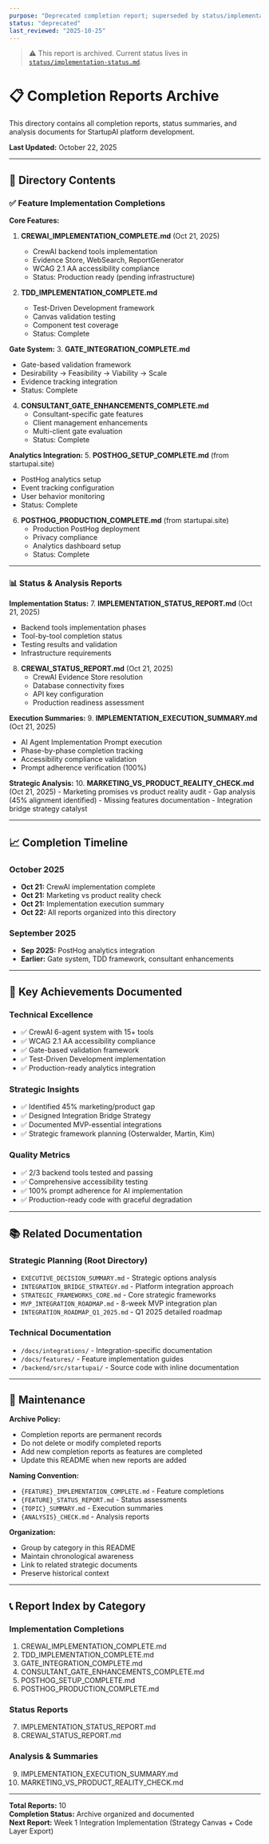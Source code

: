 ```yaml
---
purpose: "Deprecated completion report; superseded by status/implementation-status.md"
status: "deprecated"
last_reviewed: "2025-10-25"
---
```


> ⚠️ This report is archived. Current status lives in [`status/implementation-status.md`](../../status/implementation-status.md).

# 📋 Completion Reports Archive

This directory contains all completion reports, status summaries, and analysis documents for StartupAI platform development.

**Last Updated:** October 22, 2025

---

## 📁 Directory Contents

### ✅ Feature Implementation Completions

**Core Features:**
1. **CREWAI_IMPLEMENTATION_COMPLETE.md** (Oct 21, 2025)
   - CrewAI backend tools implementation
   - Evidence Store, WebSearch, ReportGenerator
   - WCAG 2.1 AA accessibility compliance
   - Status: Production ready (pending infrastructure)

2. **TDD_IMPLEMENTATION_COMPLETE.md**
   - Test-Driven Development framework
   - Canvas validation testing
   - Component test coverage
   - Status: Complete

**Gate System:**
3. **GATE_INTEGRATION_COMPLETE.md**
   - Gate-based validation framework
   - Desirability → Feasibility → Viability → Scale
   - Evidence tracking integration
   - Status: Complete

4. **CONSULTANT_GATE_ENHANCEMENTS_COMPLETE.md**
   - Consultant-specific gate features
   - Client management enhancements
   - Multi-client gate evaluation
   - Status: Complete

**Analytics Integration:**
5. **POSTHOG_SETUP_COMPLETE.md** (from startupai.site)
   - PostHog analytics setup
   - Event tracking configuration
   - User behavior monitoring
   - Status: Complete

6. **POSTHOG_PRODUCTION_COMPLETE.md** (from startupai.site)
   - Production PostHog deployment
   - Privacy compliance
   - Analytics dashboard setup
   - Status: Complete

---

### 📊 Status & Analysis Reports

**Implementation Status:**
7. **IMPLEMENTATION_STATUS_REPORT.md** (Oct 21, 2025)
   - Backend tools implementation phases
   - Tool-by-tool completion status
   - Testing results and validation
   - Infrastructure requirements

8. **CREWAI_STATUS_REPORT.md** (Oct 21, 2025)
   - CrewAI Evidence Store resolution
   - Database connectivity fixes
   - API key configuration
   - Production readiness assessment

**Execution Summaries:**
9. **IMPLEMENTATION_EXECUTION_SUMMARY.md** (Oct 21, 2025)
   - AI Agent Implementation Prompt execution
   - Phase-by-phase completion tracking
   - Accessibility compliance validation
   - Prompt adherence verification (100%)

**Strategic Analysis:**
10. **MARKETING_VS_PRODUCT_REALITY_CHECK.md** (Oct 21, 2025)
    - Marketing promises vs product reality audit
    - Gap analysis (45% alignment identified)
    - Missing features documentation
    - Integration bridge strategy catalyst

---

## 📈 Completion Timeline

### October 2025
- **Oct 21:** CrewAI implementation complete
- **Oct 21:** Marketing vs product reality check
- **Oct 21:** Implementation execution summary
- **Oct 22:** All reports organized into this directory

### September 2025
- **Sep 2025:** PostHog analytics integration
- **Earlier:** Gate system, TDD framework, consultant enhancements

---

## 🎯 Key Achievements Documented

### Technical Excellence
- ✅ CrewAI 6-agent system with 15+ tools
- ✅ WCAG 2.1 AA accessibility compliance
- ✅ Gate-based validation framework
- ✅ Test-Driven Development implementation
- ✅ Production-ready analytics integration

### Strategic Insights
- ✅ Identified 45% marketing/product gap
- ✅ Designed Integration Bridge Strategy
- ✅ Documented MVP-essential integrations
- ✅ Strategic framework planning (Osterwalder, Martin, Kim)

### Quality Metrics
- ✅ 2/3 backend tools tested and passing
- ✅ Comprehensive accessibility testing
- ✅ 100% prompt adherence for AI implementation
- ✅ Production-ready code with graceful degradation

---

## 📚 Related Documentation

### Strategic Planning (Root Directory)
- `EXECUTIVE_DECISION_SUMMARY.md` - Strategic options analysis
- `INTEGRATION_BRIDGE_STRATEGY.md` - Platform integration approach
- `STRATEGIC_FRAMEWORKS_CORE.md` - Core strategic frameworks
- `MVP_INTEGRATION_ROADMAP.md` - 8-week MVP integration plan
- `INTEGRATION_ROADMAP_Q1_2025.md` - Q1 2025 detailed roadmap

### Technical Documentation
- `/docs/integrations/` - Integration-specific documentation
- `/docs/features/` - Feature implementation guides
- `/backend/src/startupai/` - Source code with inline documentation

---

## 🔄 Maintenance

**Archive Policy:**
- Completion reports are permanent records
- Do not delete or modify completed reports
- Add new completion reports as features are completed
- Update this README when new reports are added

**Naming Convention:**
- `{FEATURE}_IMPLEMENTATION_COMPLETE.md` - Feature completions
- `{FEATURE}_STATUS_REPORT.md` - Status assessments
- `{TOPIC}_SUMMARY.md` - Execution summaries
- `{ANALYSIS}_CHECK.md` - Analysis reports

**Organization:**
- Group by category in this README
- Maintain chronological awareness
- Link to related strategic documents
- Preserve historical context

---

## 📞 Report Index by Category

### Implementation Completions
1. CREWAI_IMPLEMENTATION_COMPLETE.md
2. TDD_IMPLEMENTATION_COMPLETE.md
3. GATE_INTEGRATION_COMPLETE.md
4. CONSULTANT_GATE_ENHANCEMENTS_COMPLETE.md
5. POSTHOG_SETUP_COMPLETE.md
6. POSTHOG_PRODUCTION_COMPLETE.md

### Status Reports
7. IMPLEMENTATION_STATUS_REPORT.md
8. CREWAI_STATUS_REPORT.md

### Analysis & Summaries
9. IMPLEMENTATION_EXECUTION_SUMMARY.md
10. MARKETING_VS_PRODUCT_REALITY_CHECK.md

---

**Total Reports:** 10  
**Completion Status:** Archive organized and documented  
**Next Report:** Week 1 Integration Implementation (Strategy Canvas + Code Layer Export)
